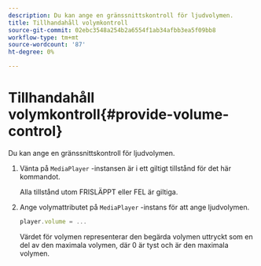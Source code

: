 ```yaml
---
description: Du kan ange en gränssnittskontroll för ljudvolymen.
title: Tillhandahåll volymkontroll
source-git-commit: 02ebc3548a254b2a6554f1ab34afbb3ea5f09bb8
workflow-type: tm+mt
source-wordcount: '87'
ht-degree: 0%

---
```


# Tillhandahåll volymkontroll{#provide-volume-control}

Du kan ange en gränssnittskontroll för ljudvolymen.

1. Vänta på `MediaPlayer` -instansen är i ett giltigt tillstånd för det här kommandot.

   Alla tillstånd utom FRISLÄPPT eller FEL är giltiga.
1. Ange volymattributet på `MediaPlayer` -instans för att ange ljudvolymen.

   ```js
   player.volume = ...
   ```

   Värdet för volymen representerar den begärda volymen uttryckt som en del av den maximala volymen, där 0 är tyst och är den maximala volymen.
